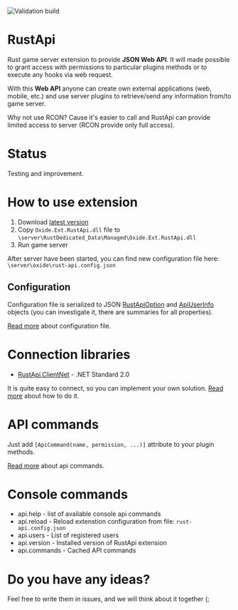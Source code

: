 ![Validation build](https://github.com/NickRimmer/RustApi/workflows/Validation%20build/badge.svg?branch=master)

# RustApi
Rust game server extension to provide **JSON Web API**.
It will made possible to grant access with permissions to particular plugins methods or to execute any hooks via web request.

With this **Web API** anyone can create own external applications (web, mobile, etc.) and use server plugins to retrieve/send any information from/to game server.

Why not use RCON? Cause it's easier to call and RustApi can provide limited access to server (RCON provide only full access).

# Status
Testing and improvement.

# How to use extension
1. Download [latest version](https://github.com/NickRimmer/RustApi/releases)
2. Copy `Oxide.Ext.RustApi.dll` file to `\server\RustDedicated_Data\Managed\Oxide.Ext.RustApi.dll`
3. Run game server

After server have been started, you can find new configuration file here:
`\server\oxide\rust-api.config.json`

## Configuration
Configuration file is serialized to JSON [RustApiOption](Oxide.Ext.RustApi/Primitives/Models/RustApiOptions.cs) and [ApiUserInfo](Oxide.Ext.RustApi/Models/ApiUserInfo.cs) objects (you can investigate it, there are summaries for all properties).

[Read more](Configuration.md) about configuration file.

# Connection libraries
- [RustApi.ClientNet](https://github.com/NickRimmer/RustApi.ClientNet) - .NET Standard 2.0

It is quite easy to connect, so you can implement your own solution. [Read more](Connection.md) about how to do it.

# API commands
Just add `[ApiCommand(name, permission, ...)]` attribute to your plugin methods.  

[Read more](Commands.md) about api commands.

# Console commands
- api.help - list of available console api commands
- api.reload - Reload extenstion configuration from file: `rust-api.config.json`
- api.users - List of registered users
- api.version - Installed version of RustApi extension
- api.commands - Cached API commands

# Do you have any ideas?
Feel free to write them in issues, and we will think about it together (;
